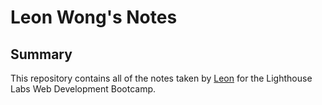 # Leon Wong's Notes

## Summary

This repository contains all of the notes taken by [Leon](https://github.com/Lwong01/) for the Lighthouse Labs Web Development Bootcamp.
